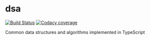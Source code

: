 # dsa

[![Build Status](https://travis-ci.com/CharmedSatyr/dsa.svg?branch=master)](https://travis-ci.com/CharmedSatyr/dsa) [![Codacy coverage](https://img.shields.io/codacy/coverage/92c380fbef27483bbcc1e3a2e76b6d5f.svg)](https://app.codacy.com/project/CharmedSatyr/dsa/dashboard)

Common data structures and algorithms implemented in TypeScript

